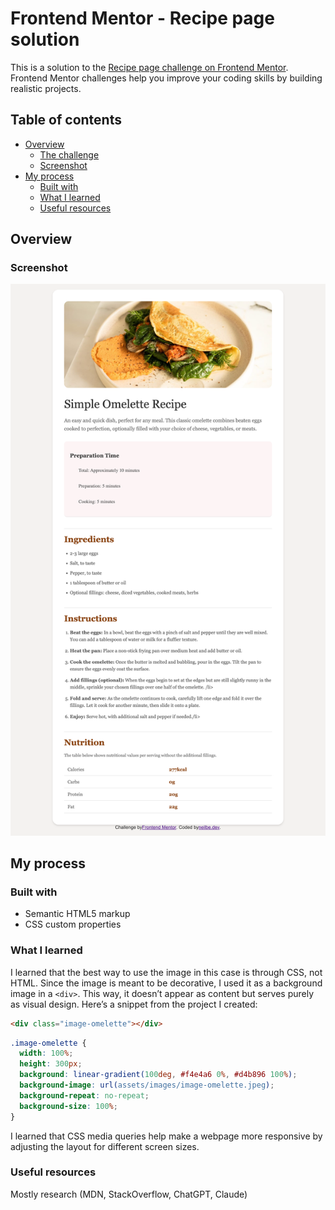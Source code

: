 # Frontend Mentor - Recipe page solution

This is a solution to the [Recipe page challenge on Frontend Mentor](https://www.frontendmentor.io/challenges/recipe-page-KiTsR8QQKm). Frontend Mentor challenges help you improve your coding skills by building realistic projects.

## Table of contents

- [Overview](#overview)
  - [The challenge](#the-challenge)
  - [Screenshot](#screenshot)
- [My process](#my-process)
  - [Built with](#built-with)
  - [What I learned](#what-i-learned)
  - [Useful resources](#useful-resources)

## Overview

### Screenshot

![](./assets/images/recipe-screenshot.png)

## My process

### Built with

- Semantic HTML5 markup
- CSS custom properties

### What I learned

I learned that the best way to use the image in this case is through CSS, not HTML. Since the image is meant to be decorative, I used it as a background image in a `<div>`. This way, it doesn’t appear as content but serves purely as visual design. Here’s a snippet from the project I created:

```html
<div class="image-omelette"></div>
```

```css
.image-omelette {
  width: 100%;
  height: 300px;
  background: linear-gradient(100deg, #f4e4a6 0%, #d4b896 100%);
  background-image: url(assets/images/image-omelette.jpeg);
  background-repeat: no-repeat;
  background-size: 100%;
}
```

I learned that CSS media queries help make a webpage more responsive by adjusting the layout for different screen sizes.

### Useful resources

Mostly research (MDN, StackOverflow, ChatGPT, Claude)
